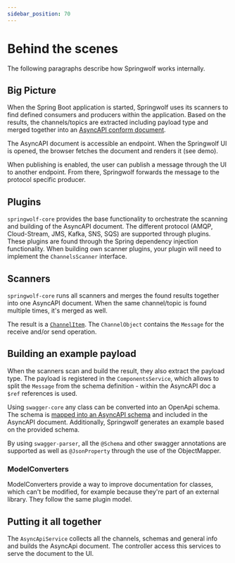```yaml
---
sidebar_position: 70
---
```


# Behind the scenes

The following paragraphs describe how Springwolf works internally.

## Big Picture

When the Spring Boot application is started, Springwolf uses its scanners to find defined consumers and producers within the application.
Based on the results, the channels/topics are extracted including payload type and merged together into an [AsyncAPI conform document](https://www.asyncapi.com/docs/reference/specification/v3.0.0).

The AsyncAPI document is accessible an endpoint.
When the Springwolf UI is opened, the browser fetches the document and renders it (see demo).

When publishing is enabled, the user can publish a message through the UI to another endpoint.
From there, Springwolf forwards the message to the protocol specific producer.

## Plugins

`springwolf-core` provides the base functionality to orchestrate the scanning and building of the AsyncAPI document.
The different protocol (AMQP, Cloud-Stream, JMS, Kafka, SNS, SQS) are supported through plugins.
These plugins are found through the Spring dependency injection functionality.
When building own scanner plugins, your plugin will need to implement the `ChannelsScanner` interface.

## Scanners

`springwolf-core` runs all scanners and merges the found results together into one AsyncAPI document.
When the same channel/topic is found multiple times, it's merged as well.

The result is a [`ChannelItem`](https://www.asyncapi.com/docs/reference/specification/v3.0.0#channelObject).
The `ChannelObject` contains the `Message` for the receive and/or send operation.

## Building an example payload

When the scanners scan and build the result, they also extract the payload type.
The payload is registered in the `ComponentsService`, which allows to split the `Message` from the schema definition - within the AsyncAPI doc a `$ref` references is used.

Using `swagger-core` any class can be converted into an OpenApi schema.
The schema is [mapped into an AsyncAPI schema](https://www.asyncapi.com/docs/tutorials/getting-started/coming-from-openapi) and included in the AsyncAPI document.
Additionally, Springwolf generates an example based on the provided schema.

By using `swagger-parser`, all the `@Schema` and other swagger annotations are supported as well as `@JsonProperty` through the use of the ObjectMapper.

### ModelConverters

ModelConverters provide a way to improve documentation for classes, which can't be modified, for example because they're part of an external library.
They follow the same plugin model.

## Putting it all together

The `AsyncApiService` collects all the channels, schemas and general info and builds the AsyncApi document.
The controller access this services to serve the document to the UI.
